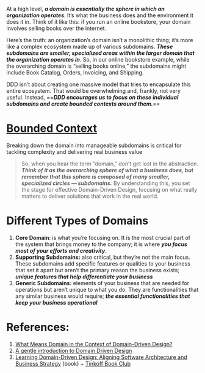 At a high level, ***a domain is essentially the sphere in which an organization operates***. It’s what the business does and the environment it does it in. Think of it like this: if you run an online bookstore, your domain involves selling books over the internet. 

Here’s the truth: an organization’s domain isn’t a monolithic thing; it’s more like a complex ecosystem made up of various subdomains. ***These subdomains are smaller, specialized areas within the larger domain that the organization operates in***. So, in our online bookstore example, while the overarching domain is “selling books online,” the subdomains might include Book Catalog, Orders, Invoicing, and Shipping.

DDD isn’t about creating one massive model that tries to encapsulate this entire ecosystem. That would be overwhelming and, frankly, not very useful. Instead, ==***DDD encourages us to focus on these individual subdomains and create bounded contexts around them.***==
# **[Bounded Context](../2.%20Architecture/2.%20Non-functional%20System%20Characteristics/Complexity%20and%20Coupling/Bounded%20Context.md)**

Breaking down the domain into manageable subdomains is critical for tackling complexity and delivering real business value

> So, when you hear the term “domain,” don’t get lost in the abstraction. ***Think of it as the overarching sphere of what a business does, but remember that this sphere is composed of many smaller, specialized circles — subdomains.*** By understanding this, you set the stage for effective Domain-Driven Design, focusing on what really matters to deliver solutions that work in the real world.

# Different Types of Domains

1. **Core Domain**: is what you’re focusing on. It is the most crucial part of the system that brings money to the company; it is where ***you focus most of your efforts and creativity***.
2. **Supporting Subdomains:** also critical, but they’re not the main focus. These subdomains add specific features or qualities to your business that set it apart but aren’t the primary reason the business exists; ***unique features that help differentiate your business***
3. **Generic Subdomains:** elements of your business that are needed for operations but aren’t unique to what you do. They are functionalities that any similar business would require; ***the essential functionalities that keep your business operational***


# References:

1. [What Means Domain in the Context of Domain-Driven Design?](https://levelup.gitconnected.com/what-means-domain-in-the-context-of-domain-driven-design-6d604685f5ca)
2. [A gentle introduction to Domain Driven Design](https://blog.thelonearchitect.com/a-gentle-introduction-to-domain-driven-design-dc7cc169b1d)
3. [Learning Domain-Driven Design: Aligning Software Architecture and Business Strategy](http://library.lol/main/4F6FC3E2CE3FB49FDA969A126A42C899) (book) + [Tinkoff Book Club](https://www.youtube.com/playlist?list=PLLrf_044z4Jr19VrA7NCmHQ4Wfi8e8Qq7)